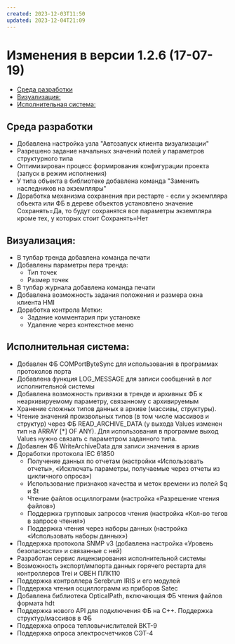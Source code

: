 ```yaml
---
created: 2023-12-03T11:50
updated: 2023-12-04T21:09
---
```

# Изменения в версии 1.2.6 (17-07-19)

- [Среда разработки](#%D0%A1%D1%80%D0%B5%D0%B4%D0%B0-%D1%80%D0%B0%D0%B7%D1%80%D0%B0%D0%B1%D0%BE%D1%82%D0%BA%D0%B8)
- [Визуализация:](#%D0%92%D0%B8%D0%B7%D1%83%D0%B0%D0%BB%D0%B8%D0%B7%D0%B0%D1%86%D0%B8%D1%8F)
- [Исполнительная система:](#%D0%98%D1%81%D0%BF%D0%BE%D0%BB%D0%BD%D0%B8%D1%82%D0%B5%D0%BB%D1%8C%D0%BD%D0%B0%D1%8F-%D1%81%D0%B8%D1%81%D1%82%D0%B5%D0%BC%D0%B0)

## Среда разработки

* Добавлена настройка узла "Автозапуск клиента визуализации"
* Разрешено задание начальных значений полей у параметров структурного типа
* Оптимизирован процесс формирования конфигурации проекта (запуск в режим исполнения)
* У типа объекта в библиотеке добавлена команда "Заменить наследников на экземпляры"
* Доработка механизма сохранения при рестарте - если у экземпляра объекта или ФБ в дереве объектов установлено значение Сохранять=Да, то будут сохранятся все параметры экземпляра кроме тех, у которых стоит Сохранять=Нет

## Визуализация:

* В тулбар тренда добавлена команда печати
* Добавлены параметры пера тренда:
    * Тип точек
    * Размер точек
* В тулбар журнала добавлена команда печати
* Добавлена возможность задания положения и размера окна клиента HMI
* Доработка контрола Метки:
    * Задание комментария при установке
    * Удаление через контекстное меню

## Исполнительная система:

* Добавлен ФБ COMPortByteSync для использования в программах протоколов порта
* Добавлена функция LOG_MESSAGE для записи сообщений в лог исполнительной системы
* Добавлена возможность привязки в тренде и архивных ФБ к неархивируемому параметру, связанному с архивируемым
* Хранение сложных типов данных в архиве (массивы, структуры).
* Чтение значений произвольных типов (в том числе массивов и структур) через ФБ READ_ARCHIVE_DATA (у выхода Values изменен тип на ARRAY [*] OF ANY). Для использования в программе выход Values нужно связать с параметром заданного типа.
* Добавлен ФБ WriteArchiveData для записи значения в архив
* Доработки протокола IEC 61850
    * Получение данных по отчетам (настройки «Использовать отчеты», «Исключать параметры, получаемые через отчеты из цикличного опроса»)
    * Использование признаков качества и меток времени из полей $q и $t
    * Чтение файлов осциллограмм (настройка «Разрешение чтения файлов»)
    * Поддержка групповых запросов чтения (настройка «Кол-во тегов в запросе чтения»)
    * Поддержка чтения через наборы данных (настройка «Использовать наборы данных»)
* Поддержка протокола SNMP v3 (добавлена настройка «Уровень безопасности» и связанные с ней)
* Разработан сервис лицензирования исполнительной системы
* Возможность экспорт/импорта данных горячего рестарта для контроллеров Trei и ОВЕН ПЛК110
* Поддержка контроллера Serebrum IRIS и его модулей
* Поддержка чтения осциллограмм из приборов Satec
* Добавлена библиотека OpticalPath, включающая ФБ чтения файлов формата hdt
* Поддержка нового API для подключения ФБ на C++. Поддержка структур/массивов в ФБ
* Поддержка опроса тепловычислителей ВКТ-9
* Поддержка опроса электросчетчиков СЭТ-4
